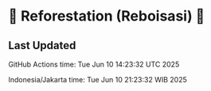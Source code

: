 
# 🌳 Reforestation (Reboisasi) 🌲

## Last Updated

GitHub Actions time: Tue Jun 10 14:23:32 UTC 2025

Indonesia/Jakarta time: Tue Jun 10 21:23:32 WIB 2025
